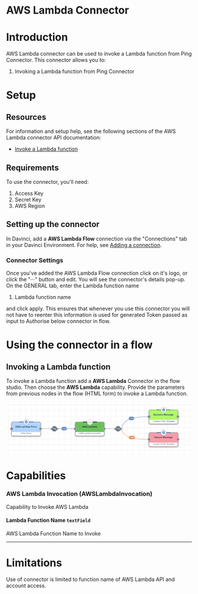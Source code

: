 # AWS Lambda Connector

# Introduction

AWS Lambda connector can be used to invoke a Lambda function from Ping Connector. This connector allows you to:

1. Invoking a Lambda function from Ping Connector

# Setup

## Resources

For information and setup help, see the following sections of the AWS Lambda connector API documentation:

- [Invoke a Lambda function](https://docs.aws.amazon.com/lambda/latest/dg/API_Reference.html)

## Requirements

To use the connector, you'll need:

1. Access Key
2. Secret Key
3. AWS Region

## Setting up the connector

In Davinci, add a **AWS Lambda Flow** connection via the "Connections" tab in your Davinci Environment. For help, see [Adding a connection](https://docs.google.com/document/d/1Sc9tD5tn9dl79qOWup0k3eKk5hrNVI8lZPAdm8loeiA/edit#).

### Connector Settings

Once you've added the AWS Lambda Flow connection click on it's logo, or click the "···" button and edit. You will see the connector's details pop-up. On the GENERAL tab, enter the Lambda function name

1. Lambda function name

and click apply. This ensures that whenever you use this connector you will not have to reenter this information is used for generated Token passed as input to Authorise below connector in flow.

# Using the connector in a flow

## Invoking a Lambda function

To invoke a Lambda function add a **AWS Lambda** Connector in the flow studio. Then choose the **AWS Lambda** capability. Provide the parameters from previous nodes in the flow (HTML form) to invoke a Lambda function.

![Invoke a Lambda function](InvokeLambda.PNG)

# Capabilities

### AWS Lambda Invocation (AWSLambdaInvocation)


Capability to Invoke AWS Lambda

#### Lambda Function Name `textField`


AWS Lambda Function Name to Invoke

---


# Limitations

Use of connector is limited to function name of AWS Lambda API and account access.
